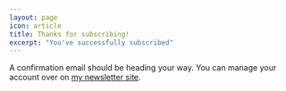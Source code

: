 ```yaml
---
layout: page
icon: article
title: Thanks for subscribing!
excerpt: "You've successfully subscribed"
---
```


A confirmation email should be heading your way. You can manage your account over on [my newsletter site](https://newsletter.darn.es/signin/).
